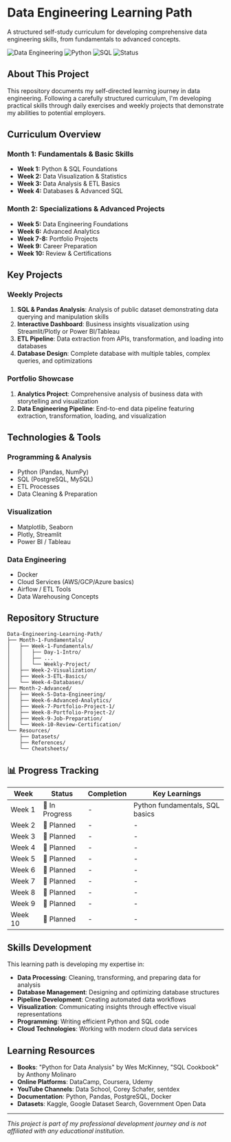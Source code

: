 # Data Engineering Learning Path

A structured self-study curriculum for developing comprehensive data engineering skills, from fundamentals to advanced concepts.

![Data Engineering](https://img.shields.io/badge/Data%20Engineering-Learning%20Path-blue)
![Python](https://img.shields.io/badge/Python-3.9%2B-brightgreen)
![SQL](https://img.shields.io/badge/SQL-PostgreSQL%2FMySQL-orange)
![Status](https://img.shields.io/badge/Status-In%20Progress-yellow)

## About This Project

This repository documents my self-directed learning journey in data engineering. Following a carefully structured curriculum, I'm developing practical skills through daily exercises and weekly projects that demonstrate my abilities to potential employers.

## Curriculum Overview

### Month 1: Fundamentals & Basic Skills
- **Week 1:** Python & SQL Foundations
- **Week 2:** Data Visualization & Statistics
- **Week 3:** Data Analysis & ETL Basics
- **Week 4:** Databases & Advanced SQL

### Month 2: Specializations & Advanced Projects
- **Week 5:** Data Engineering Foundations
- **Week 6:** Advanced Analytics
- **Week 7-8:** Portfolio Projects
- **Week 9:** Career Preparation
- **Week 10:** Review & Certifications

## Key Projects

### Weekly Projects
1. **SQL & Pandas Analysis**: Analysis of public dataset demonstrating data querying and manipulation skills
2. **Interactive Dashboard**: Business insights visualization using Streamlit/Plotly or Power BI/Tableau
3. **ETL Pipeline**: Data extraction from APIs, transformation, and loading into databases
4. **Database Design**: Complete database with multiple tables, complex queries, and optimizations

### Portfolio Showcase
1. **Analytics Project**: Comprehensive analysis of business data with storytelling and visualization
2. **Data Engineering Pipeline**: End-to-end data pipeline featuring extraction, transformation, loading, and visualization

##  Technologies & Tools

### Programming & Analysis
- Python (Pandas, NumPy)
- SQL (PostgreSQL, MySQL)
- ETL Processes
- Data Cleaning & Preparation

### Visualization
- Matplotlib, Seaborn
- Plotly, Streamlit
- Power BI / Tableau

### Data Engineering
- Docker
- Cloud Services (AWS/GCP/Azure basics)
- Airflow / ETL Tools
- Data Warehousing Concepts

##  Repository Structure

```
Data-Engineering-Learning-Path/
├── Month-1-Fundamentals/
│   ├── Week-1-Fundamentals/
│   │   ├── Day-1-Intro/
│   │   ├── ...
│   │   └── Weekly-Project/
│   ├── Week-2-Visualization/
│   ├── Week-3-ETL-Basics/
│   └── Week-4-Databases/
├── Month-2-Advanced/
│   ├── Week-5-Data-Engineering/
│   ├── Week-6-Advanced-Analytics/
│   ├── Week-7-Portfolio-Project-1/
│   ├── Week-8-Portfolio-Project-2/
│   ├── Week-9-Job-Preparation/
│   └── Week-10-Review-Certification/
└── Resources/
    ├── Datasets/
    ├── References/
    └── Cheatsheets/
```

## 📊 Progress Tracking

| Week | Status | Completion | Key Learnings |
|------|--------|------------|--------------|
| Week 1 | 🔄 In Progress | - | Python fundamentals, SQL basics |
| Week 2 | 📅 Planned | - | - |
| Week 3 | 📅 Planned | - | - |
| Week 4 | 📅 Planned | - | - |
| Week 5 | 📅 Planned | - | - |
| Week 6 | 📅 Planned | - | - |
| Week 7 | 📅 Planned | - | - |
| Week 8 | 📅 Planned | - | - |
| Week 9 | 📅 Planned | - | - |
| Week 10 | 📅 Planned | - | - |

## Skills Development

This learning path is developing my expertise in:

- **Data Processing**: Cleaning, transforming, and preparing data for analysis
- **Database Management**: Designing and optimizing database structures
- **Pipeline Development**: Creating automated data workflows
- **Visualization**: Communicating insights through effective visual representations
- **Programming**: Writing efficient Python and SQL code
- **Cloud Technologies**: Working with modern cloud data services

##  Learning Resources

- **Books**: "Python for Data Analysis" by Wes McKinney, "SQL Cookbook" by Anthony Molinaro
- **Online Platforms**: DataCamp, Coursera, Udemy
- **YouTube Channels**: Data School, Corey Schafer, sentdex
- **Documentation**: Python, Pandas, PostgreSQL, Docker
- **Datasets**: Kaggle, Google Dataset Search, Government Open Data


---

*This project is part of my professional development journey and is not affiliated with any educational institution.*
